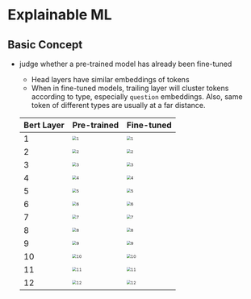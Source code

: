 # Explainable ML

## Basic Concept

* judge whether a pre-trained model has already been fine-tuned

  * Head layers have similar embeddings of tokens
  * When in fine-tuned models, trailing layer will cluster tokens according to type, especially `question` embeddings. Also, same token of different types are usually at a far distance.
  
  | Bert Layer | Pre-trained                                                  | Fine-tuned                                                   |
  | ---------- | ------------------------------------------------------------ | ------------------------------------------------------------ |
  | 1          | <img src="https://i.loli.net/2021/09/24/Dy5KTW1z2dl8LtN.png" alt="1" style="zoom:50%;" /> | <img src="https://i.loli.net/2021/09/24/TWvKFP2murABfwX.png" alt="1" style="zoom:50%;" /> |
  | 2          | <img src="https://i.loli.net/2021/09/24/ZOasLzEReiw5Wvc.png" alt="2" style="zoom:50%;" /> | <img src="https://i.loli.net/2021/09/24/KIM1LJFgUz5pQuv.png" alt="2" style="zoom:50%;" /> |
  | 3          | <img src="https://i.loli.net/2021/09/24/xFGZqXDiTcJ1YlV.png" alt="3" style="zoom:50%;" /> | <img src="https://i.loli.net/2021/09/24/kTjHmN3p871MtvP.png" alt="3" style="zoom:50%;" /> |
  | 4          | <img src="https://i.loli.net/2021/09/24/ay5CMZAcS8dLzvJ.png" alt="4" style="zoom:50%;" /> | <img src="https://i.loli.net/2021/09/24/FJ32fR7q9xLrsjZ.png" alt="4" style="zoom:50%;" /> |
  | 5          | <img src="https://i.loli.net/2021/09/24/2kAXruFhxRiZtPw.png" alt="5" style="zoom:50%;" /> | <img src="https://i.loli.net/2021/09/24/VNr8bFtpBJihqKf.png" alt="5" style="zoom:50%;" /> |
  | 6          | <img src="https://i.loli.net/2021/09/24/DiF6Ot9Ll1RH3SN.png" alt="6" style="zoom:50%;" /> | <img src="https://i.loli.net/2021/09/24/ql2pPo46mUCxiH3.png" alt="6" style="zoom:50%;" /> |
  | 7          | <img src="https://i.loli.net/2021/09/24/GtVAuTkOJ31hR6K.png" alt="7" style="zoom:50%;" /> | <img src="https://i.loli.net/2021/09/24/gSXe7r1TQdZw5cJ.png" alt="7" style="zoom:50%;" /> |
  | 8          | <img src="https://i.loli.net/2021/09/24/nbQyuhfcHKFYOse.png" alt="8" style="zoom:50%;" /> | <img src="https://i.loli.net/2021/09/24/yRcC2Nm5wHWZALs.png" alt="8" style="zoom:50%;" /> |
  | 9          | <img src="https://i.loli.net/2021/09/24/gxbPqHwi9Tztmjn.png" alt="9" style="zoom:50%;" /> | <img src="https://i.loli.net/2021/09/24/OBsGXmxfIVUPT3b.png" alt="9" style="zoom:50%;" /> |
  | 10         | <img src="https://i.loli.net/2021/09/24/OJHGzXUQDP5YAwp.png" alt="10" style="zoom:50%;" /> | <img src="https://i.loli.net/2021/09/24/liHDnevSkB4baRy.png" alt="10" style="zoom:50%;" /> |
  | 11         | <img src="https://i.loli.net/2021/09/24/dvfm5jXOigShGUe.png" alt="11" style="zoom:50%;" /> | <img src="https://i.loli.net/2021/09/24/sU7NO64R1ryaAu8.png" alt="11" style="zoom:50%;" /> |
  | 12         | <img src="https://i.loli.net/2021/09/24/RFUXy5gh1ciADs6.png" alt="12" style="zoom:50%;" /> | <img src="https://i.loli.net/2021/09/24/DgQ3hnOIdUHbRJE.png" alt="12" style="zoom:50%;" /> |
  